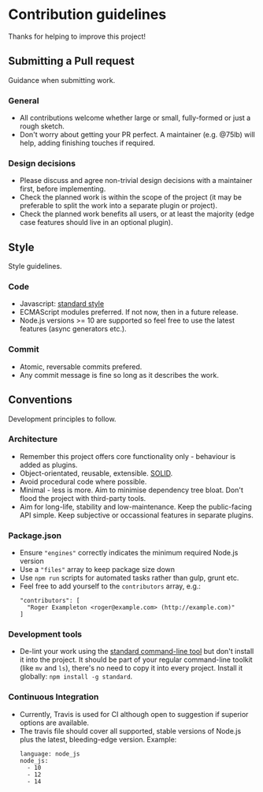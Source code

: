 # Contribution guidelines

Thanks for helping to improve this project!

## Submitting a Pull request

Guidance when submitting work.

### General

* All contributions welcome whether large or small, fully-formed or just a rough sketch.
* Don't worry about getting your PR perfect. A maintainer (e.g. @75lb) will help, adding finishing touches if required.

### Design decisions

* Please discuss and agree non-trivial design decisions with a maintainer first, before implementing.
* Check the planned work is within the scope of the project (it may be preferable to split the work into a separate plugin or project).
* Check the planned work benefits all users, or at least the majority (edge case features should live in an optional plugin).

## Style

Style guidelines.

### Code

* Javascript: [standard style](https://standardjs.com/)
* ECMAScript modules preferred. If not now, then in a future release.
* Node.js versions >= 10 are supported so feel free to use the latest features (async generators etc.).

### Commit

* Atomic, reversable commits prefered.
* Any commit message is fine so long as it describes the work.

## Conventions

Development principles to follow.

### Architecture

* Remember this project offers core functionality only - behaviour is added as plugins.
* Object-orientated, reusable, extensible. [SOLID](https://en.wikipedia.org/wiki/SOLID).
* Avoid procedural code where possible.
* Minimal - less is more. Aim to minimise dependency tree bloat. Don't flood the project with third-party tools.
* Aim for long-life, stability and low-maintenance. Keep the public-facing API simple. Keep subjective or occassional features in separate plugins.

### Package.json

* Ensure `"engines"` correctly indicates the minimum required Node.js version
* Use a `"files"` array to keep package size down
* Use `npm run` scripts for automated tasks rather than gulp, grunt etc.
* Feel free to add yourself to the `contributors` array, e.g.:
    ```
    "contributors": [
      "Roger Exampleton <roger@example.com> (http://example.com)"
    ]
    ```

### Development tools

* De-lint your work using the [standard command-line tool](https://standardjs.com/) but don't install it into the project. It should be part of your regular command-line toolkit (like `mv` and `ls`), there's no need to copy it into every project. Install it globally: `npm install -g standard`.

### Continuous Integration

* Currently, Travis is used for CI although open to suggestion if superior options are available.
* The travis file should cover all supported, stable versions of Node.js plus the latest, bleeding-edge version. Example:
    ```
    language: node_js
    node_js:
      - 10
      - 12
      - 14
    ```
